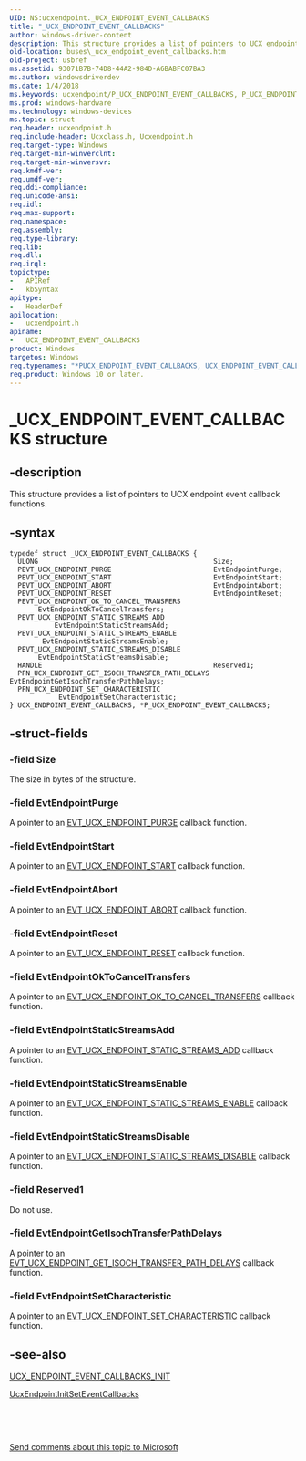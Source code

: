 ```yaml
---
UID: NS:ucxendpoint._UCX_ENDPOINT_EVENT_CALLBACKS
title: "_UCX_ENDPOINT_EVENT_CALLBACKS"
author: windows-driver-content
description: This structure provides a list of pointers to UCX endpoint event callback functions.
old-location: buses\_ucx_endpoint_event_callbacks.htm
old-project: usbref
ms.assetid: 93071B7B-74D8-44A2-984D-A6BABFC07BA3
ms.author: windowsdriverdev
ms.date: 1/4/2018
ms.keywords: ucxendpoint/P_UCX_ENDPOINT_EVENT_CALLBACKS, P_UCX_ENDPOINT_EVENT_CALLBACKS structure pointer [Buses], P_UCX_ENDPOINT_EVENT_CALLBACKS, UCX_ENDPOINT_EVENT_CALLBACKS, _UCX_ENDPOINT_EVENT_CALLBACKS, *PUCX_ENDPOINT_EVENT_CALLBACKS, UCX_ENDPOINT_EVENT_CALLBACKS structure [Buses], buses._ucx_endpoint_event_callbacks, ucxendpoint/_UCX_ENDPOINT_EVENT_CALLBACKS
ms.prod: windows-hardware
ms.technology: windows-devices
ms.topic: struct
req.header: ucxendpoint.h
req.include-header: Ucxclass.h, Ucxendpoint.h
req.target-type: Windows
req.target-min-winverclnt: 
req.target-min-winversvr: 
req.kmdf-ver: 
req.umdf-ver: 
req.ddi-compliance: 
req.unicode-ansi: 
req.idl: 
req.max-support: 
req.namespace: 
req.assembly: 
req.type-library: 
req.lib: 
req.dll: 
req.irql: 
topictype:
-	APIRef
-	kbSyntax
apitype:
-	HeaderDef
apilocation:
-	ucxendpoint.h
apiname:
-	UCX_ENDPOINT_EVENT_CALLBACKS
product: Windows
targetos: Windows
req.typenames: "*PUCX_ENDPOINT_EVENT_CALLBACKS, UCX_ENDPOINT_EVENT_CALLBACKS"
req.product: Windows 10 or later.
---
```


# _UCX_ENDPOINT_EVENT_CALLBACKS structure


## -description


This structure provides a list of  pointers to UCX endpoint event callback functions.


## -syntax


````
typedef struct _UCX_ENDPOINT_EVENT_CALLBACKS {
  ULONG                                           Size;
  PEVT_UCX_ENDPOINT_PURGE                         EvtEndpointPurge;
  PEVT_UCX_ENDPOINT_START                         EvtEndpointStart;
  PEVT_UCX_ENDPOINT_ABORT                         EvtEndpointAbort;
  PEVT_UCX_ENDPOINT_RESET                         EvtEndpointReset;
  PEVT_UCX_ENDPOINT_OK_TO_CANCEL_TRANSFERS        EvtEndpointOkToCancelTransfers;
  PEVT_UCX_ENDPOINT_STATIC_STREAMS_ADD            EvtEndpointStaticStreamsAdd;
  PEVT_UCX_ENDPOINT_STATIC_STREAMS_ENABLE         EvtEndpointStaticStreamsEnable;
  PEVT_UCX_ENDPOINT_STATIC_STREAMS_DISABLE        EvtEndpointStaticStreamsDisable;
  HANDLE                                          Reserved1;
  PFN_UCX_ENDPOINT_GET_ISOCH_TRANSFER_PATH_DELAYS EvtEndpointGetIsochTransferPathDelays;
  PFN_UCX_ENDPOINT_SET_CHARACTERISTIC             EvtEndpointSetCharacteristic;
} UCX_ENDPOINT_EVENT_CALLBACKS, *P_UCX_ENDPOINT_EVENT_CALLBACKS;
````


## -struct-fields




### -field Size

The size in bytes of the structure.


### -field EvtEndpointPurge

A pointer to an <a href="..\ucxendpoint\nc-ucxendpoint-evt_ucx_endpoint_purge.md">EVT_UCX_ENDPOINT_PURGE</a> callback function.


### -field EvtEndpointStart

A pointer to an <a href="..\ucxendpoint\nc-ucxendpoint-evt_ucx_endpoint_start.md">EVT_UCX_ENDPOINT_START</a> callback function.


### -field EvtEndpointAbort

A pointer to an <a href="..\ucxendpoint\nc-ucxendpoint-evt_ucx_endpoint_abort.md">EVT_UCX_ENDPOINT_ABORT</a> callback function.


### -field EvtEndpointReset

A pointer to an <a href="..\ucxendpoint\nc-ucxendpoint-evt_ucx_endpoint_reset.md">EVT_UCX_ENDPOINT_RESET</a> callback function.


### -field EvtEndpointOkToCancelTransfers

A pointer to an <a href="..\ucxendpoint\nc-ucxendpoint-evt_ucx_endpoint_ok_to_cancel_transfers.md">EVT_UCX_ENDPOINT_OK_TO_CANCEL_TRANSFERS</a> callback function.


### -field EvtEndpointStaticStreamsAdd

A pointer to an <a href="..\ucxendpoint\nc-ucxendpoint-evt_ucx_endpoint_static_streams_add.md">EVT_UCX_ENDPOINT_STATIC_STREAMS_ADD</a> callback function.


### -field EvtEndpointStaticStreamsEnable

A pointer to an <a href="..\ucxendpoint\nc-ucxendpoint-evt_ucx_endpoint_static_streams_enable.md">EVT_UCX_ENDPOINT_STATIC_STREAMS_ENABLE</a> callback function.


### -field EvtEndpointStaticStreamsDisable

A pointer to an <a href="..\ucxendpoint\nc-ucxendpoint-evt_ucx_endpoint_static_streams_disable.md">EVT_UCX_ENDPOINT_STATIC_STREAMS_DISABLE</a> callback function.


### -field Reserved1

Do not use.


### -field EvtEndpointGetIsochTransferPathDelays

A pointer to an <a href="..\ucxendpoint\nc-ucxendpoint-evt_ucx_endpoint_get_isoch_transfer_path_delays.md">EVT_UCX_ENDPOINT_GET_ISOCH_TRANSFER_PATH_DELAYS</a> callback function.


### -field EvtEndpointSetCharacteristic

A pointer to an <a href="..\ucxendpoint\nc-ucxendpoint-evt_ucx_endpoint_set_characteristic.md">EVT_UCX_ENDPOINT_SET_CHARACTERISTIC</a> callback function.


## -see-also

<a href="..\ucxendpoint\nf-ucxendpoint-ucx_endpoint_event_callbacks_init.md">UCX_ENDPOINT_EVENT_CALLBACKS_INIT</a>

<a href="..\ucxendpoint\nf-ucxendpoint-ucxendpointinitseteventcallbacks.md">UcxEndpointInitSetEventCallbacks</a>

 

 

<a href="mailto:wsddocfb@microsoft.com?subject=Documentation%20feedback [usbref\buses]:%20UCX_ENDPOINT_EVENT_CALLBACKS structure%20 RELEASE:%20(1/4/2018)&amp;body=%0A%0APRIVACY STATEMENT%0A%0AWe use your feedback to improve the documentation. We don't use your email address for any other purpose, and we'll remove your email address from our system after the issue that you're reporting is fixed. While we're working to fix this issue, we might send you an email message to ask for more info. Later, we might also send you an email message to let you know that we've addressed your feedback.%0A%0AFor more info about Microsoft's privacy policy, see http://privacy.microsoft.com/en-us/default.aspx." title="Send comments about this topic to Microsoft">Send comments about this topic to Microsoft</a>

